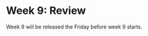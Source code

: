 # Week 9: Review

Week 9 will be released the Friday before week 9 starts.

<!-- You are only one week away from Phase 1. We hope you're excited! This week's workload is a little lighter, which will hopefully give you some breathing room for moving and resting before Phase 1 starts. See your friends, spend time with your family, but also make sure to solidify the fundamentals. Try teaching anyone who will listen the concepts you've learned. Teaching is the best way to determine what you need to work on.

## Challenges and Tasks

Number | Challenge Name | Est. time (hrs)**
-------|----------------|----------
1. | [Professional Blog](professional-blog.md) | 4
2. | [JavaScript Challenges](JavaScript) (*select 2*) | 3.25
3. | [Ruby Challenges](ruby.md) (*select 2*) | 2.5
4. | [Cultural Blog](cultural-blog.md) | 1.25
5. | [Cohort Bonding](cohort-bonding.md) | N/A
6. | [Accountability Group](accountability-group.md) | N/A
7. | Read POODR (Ch. 8-9) (*In preparation for Phase 1*) | N/A
8. | [BONUS Challenges](BONUS-challenges) (*Optional*) | N/A

** These length estimates are calculated from past cohort averages.

If this week is too light for you, complete all of the challenges and review any BONUS challenges you missed from previous weeks. Re-read sections of the *Well-Grounded Rubyist* or *Practical Object-Oriented Design in Ruby* in preparation for Phase 1.

This week you'll want to request feedback on Twitter using the hashtag **#DBCU3W9.**

## Submitting your work
- You must complete the [week's submission form](http://apply.devbootcamp.com) to turn in your work by Sunday at 11:59pm.

**There are no extensions available for week 9. It is vital to your ability to attend DBC on site that you have all work for previous weeks in by this week.**

## Remember the Unit Expectations!

Expectation | Times per Unit | Times per Week
------------|----------|---------
[Peer-Pair](https://github.com/Devbootcamp/phase-0-handbook/blob/master/peer-pairing-sessions.md) | 6 | >= 2
[Give feedback](https://socrates.devbootcamp.com/feedback/new) to GPS and peer pairs | 8 | >=2
Rate [feedback](https://socrates.devbootcamp.com/feedback) | 20 | 7

## [Resources](https://github.com/Devbootcamp/phase-0-handbook/blob/master/resources.md)

 -->
